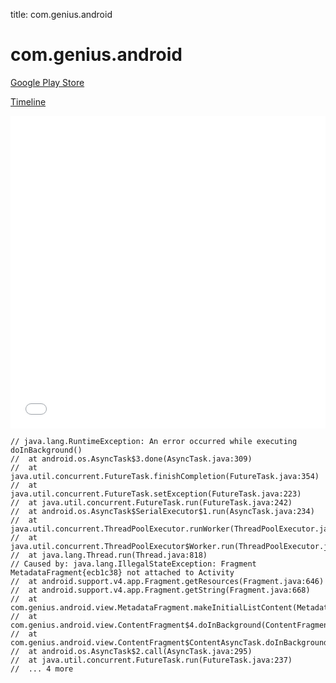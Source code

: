 title: com.genius.android

# com.genius.android

[Google Play Store](https://play.google.com/store/apps/details?id=com.genius.android)

[Timeline](./vis-timeline.html)

<iframe src="./vis-timeline.html" width="100%" height="500px" style="border:none;"></iframe>

```
// java.lang.RuntimeException: An error occurred while executing doInBackground()
// 	at android.os.AsyncTask$3.done(AsyncTask.java:309)
// 	at java.util.concurrent.FutureTask.finishCompletion(FutureTask.java:354)
// 	at java.util.concurrent.FutureTask.setException(FutureTask.java:223)
// 	at java.util.concurrent.FutureTask.run(FutureTask.java:242)
// 	at android.os.AsyncTask$SerialExecutor$1.run(AsyncTask.java:234)
// 	at java.util.concurrent.ThreadPoolExecutor.runWorker(ThreadPoolExecutor.java:1113)
// 	at java.util.concurrent.ThreadPoolExecutor$Worker.run(ThreadPoolExecutor.java:588)
// 	at java.lang.Thread.run(Thread.java:818)
// Caused by: java.lang.IllegalStateException: Fragment MetadataFragment{ecb1c38} not attached to Activity
// 	at android.support.v4.app.Fragment.getResources(Fragment.java:646)
// 	at android.support.v4.app.Fragment.getString(Fragment.java:668)
// 	at com.genius.android.view.MetadataFragment.makeInitialListContent(MetadataFragment.java:62)
// 	at com.genius.android.view.ContentFragment$4.doInBackground(ContentFragment.java:440)
// 	at com.genius.android.view.ContentFragment$ContentAsyncTask.doInBackground(ContentFragment.java:791)
// 	at android.os.AsyncTask$2.call(AsyncTask.java:295)
// 	at java.util.concurrent.FutureTask.run(FutureTask.java:237)
// 	... 4 more

```




